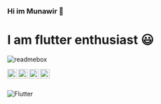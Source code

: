 ### Hi im Munawir 👋
# I am flutter enthusiast :smiley:
 ![readmebox](https://github.com/Munawir712/Munawir712/assets/46591537/1e6daa0b-1dfe-4976-8bfd-d090896acb79)


<a href="https://github.com/Munawir712">
  <img align="left" alt="Munawir's Github" width="22px" src="https://cdn.jsdelivr.net/npm/simple-icons@v3/icons/github.svg" />
</a>
<a href="https://instagram.com/mzwir712">
  <img align="left" alt="Munawir Instagram" width="22px" src="https://cdn.jsdelivr.net/npm/simple-icons@v3/icons/instagram.svg" />
</a>
<a href="https://www.facebook.com/munawir.wir.311">
  <img align="left" alt="Munawir's Facebook" width="22px" src="https://cdn.jsdelivr.net/npm/simple-icons@v3/icons/facebook.svg" />
</a>
<a href="https://www.youtube.com/channel/UCaLKsGHR-o2wMikGHZ8qqcw">
  <img align="left" alt="Munawir's Youtube" width="22px" src="https://cdn.jsdelivr.net/npm/simple-icons@v3/icons/youtube.svg" />
</a>

<br/><br/>

![Flutter](https://img.shields.io/badge/-Flutter-1572B6?style=flat&logo=flutter&link=https://flutter.dev)

<!--
**Munawir712/Munawir712** is a ✨ _special_ ✨ repository because its `README.md` (this file) appears on your GitHub profile.

Here are some ideas to get you started:

- 🔭 I’m currently working on ...
- 🌱 I’m currently learning ...
- 👯 I’m looking to collaborate on ...
- 🤔 I’m looking for help with ...
- 💬 Ask me about ...
- 📫 How to reach me: ...
- 😄 Pronouns: ...
- ⚡ Fun fact: ...
-->
